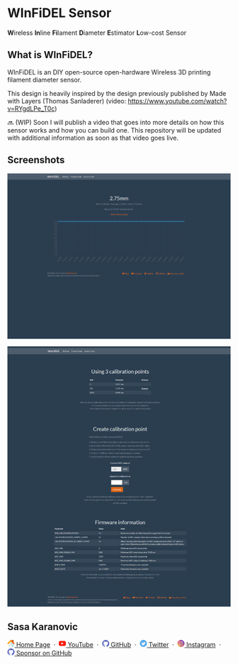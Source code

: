 # WInFiDEL Sensor

**W**ireless
**In**line
**Fi**lament
**D**iameter
**E**stimator
**L**ow-cost
Sensor

## What is WInFiDEL?

WInFiDEL is an DIY open-source open-hardware Wireless 3D printing filament diameter sensor.

This design is heavily inspired by the design previously published by Made with Layers (Thomas Sanladerer) (video: https://www.youtube.com/watch?v=RYgdLPe_T0c)

:soon: (WIP) Soon I will publish a video that goes into more details on how this sensor works and how you can build one.
This repository will be updated with additional information as soon as that video goes live.

## Screenshots

![Home](assets/WInFiDEL_home.png)

![Calibration](assets/WInFiDEL_settings.png)

## Sasa Karanovic

<a href="https://sasakaranovic.com/" target="_blank" title="Sasa Karanovic Home Page"><img src="https://raw.githubusercontent.com/SasaKaranovic/common/master/assets/img_home.png" width="16"> Home Page</a> &nbsp;&middot;&nbsp;
<a href="https://youtube.com/c/sasakaranovic" target="_blank" title="Sasa Karanovic on YouTube"><img src="https://raw.githubusercontent.com/SasaKaranovic/common/master/assets/img_youtube.png" width="16"> YouTube</a> &nbsp;&middot;&nbsp;
<a href="https://github.com/sasakaranovic" target="_blank" title="Sasa Karanovic on GitHub"><img src="https://raw.githubusercontent.com/SasaKaranovic/common/master/assets/img_github.png" width="16"> GitHub</a> &nbsp;&middot;&nbsp;
<a href="https://twitter.com/_sasakaranovic_" target="_blank" title="Sasa Karanovic on Twitter"><img src="https://raw.githubusercontent.com/SasaKaranovic/common/master/assets/img_twitter.png" width="16"> Twitter</a> &nbsp;&middot;&nbsp;
<a href="https://instagram.com/_sasakaranovic_" target="_blank" title="Sasa Karanovic on Instagram"><img src="https://raw.githubusercontent.com/SasaKaranovic/common/master/assets/img_instagram.png" width="16"> Instagram</a> &nbsp;&middot;&nbsp;
<a href="https://github.com/sponsors/SasaKaranovic" target="_blank" title="Sponsor on GitHub"><img src="https://raw.githubusercontent.com/SasaKaranovic/common/master/assets/img_github.png" width="16"> Sponsor on GitHub</a>
